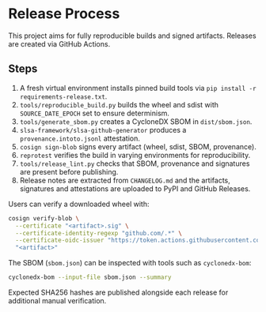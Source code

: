 # Release Process

This project aims for fully reproducible builds and signed artifacts. Releases are created via GitHub Actions.

## Steps

1. A fresh virtual environment installs pinned build tools via
   `pip install -r requirements-release.txt`.
2. `tools/reproducible_build.py` builds the wheel and sdist with
   `SOURCE_DATE_EPOCH` set to ensure determinism.
3. `tools/generate_sbom.py` creates a CycloneDX SBOM in `dist/sbom.json`.
4. `slsa-framework/slsa-github-generator` produces a
   `provenance.intoto.jsonl` attestation.
5. `cosign sign-blob` signs every artifact (wheel, sdist, SBOM, provenance).
6. `reprotest` verifies the build in varying environments for reproducibility.
7. `tools/release_lint.py` checks that SBOM, provenance and signatures are
   present before publishing.
8. Release notes are extracted from `CHANGELOG.md` and the artifacts,
   signatures and attestations are uploaded to PyPI and GitHub Releases.

Users can verify a downloaded wheel with:

```bash
cosign verify-blob \
  --certificate "<artifact>.sig" \
  --certificate-identity-regexp "github.com/.*" \
  --certificate-oidc-issuer "https://token.actions.githubusercontent.com" \
  "<artifact>"
```

The SBOM (`sbom.json`) can be inspected with tools such as
`cyclonedx-bom`:

```bash
cyclonedx-bom --input-file sbom.json --summary
```

Expected SHA256 hashes are published alongside each release for
additional manual verification.
